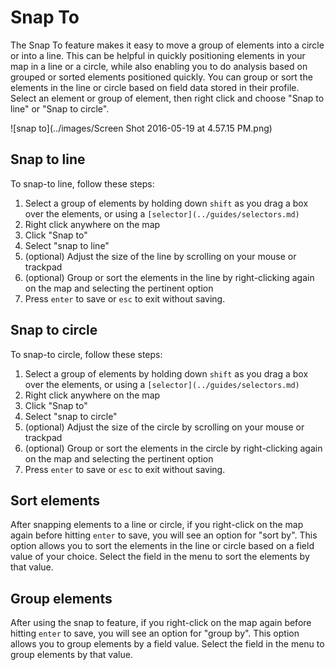 # Snap To

The Snap To feature makes it easy to move a group of elements into a circle or into a line. This can be helpful in quickly positioning elements in your map in a line or a circle, while also enabling you to do analysis based on grouped or sorted elements positioned quickly. You can group or sort the elements in the line or circle based on field data stored in their profile. Select an element or group of element, then right click and choose "Snap to line" or "Snap to circle".

![snap to](../images/Screen Shot 2016-05-19 at 4.57.15 PM.png)

## Snap to line

To snap-to line, follow these steps:
1) Select a group of elements by holding down `shift` as you drag a box over the elements, or using a `[selector](../guides/selectors.md)`
2) Right click anywhere on the map
3) Click "Snap to"
4) Select "snap to line"
5) (optional) Adjust the size of the line by scrolling on your mouse or trackpad
6) (optional) Group or sort the elements in the line by right-clicking again on the map and selecting the pertinent option
7) Press `enter` to save or `esc` to exit without saving.

## Snap to circle

To snap-to circle, follow these steps:
1) Select a group of elements by holding down `shift` as you drag a box over the elements, or using a `[selector](../guides/selectors.md)`
2) Right click anywhere on the map
3) Click "Snap to"
4) Select "snap to circle"
5) (optional) Adjust the size of the circle by scrolling on your mouse or trackpad
6) (optional) Group or sort the elements in the circle by right-clicking again on the map and selecting the pertinent option
7) Press `enter` to save or `esc` to exit without saving.

## Sort elements

After snapping elements to a line or circle, if you right-click on the map again before hitting `enter` to save, you will see an option for "sort by". This option allows you to sort the elements in the line or circle based on a field value of your choice. Select the field in the menu to sort the elements by that value.

## Group elements

After using the snap to feature, if you right-click on the map again before hitting `enter` to save, you will see an option for "group by". This option allows you to group elements by a field value. Select the field in the menu to group elements by that value.

